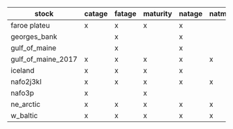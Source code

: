 stock              | catage | fatage | maturity | natage | natmort | wcatch | wstock
------------------ | ------ | ------ | -------- | ------ | ------- | ------ | ------
faroe plateu       | x      | x      | x        | x      |         | x      | x
georges_bank       |        | x      |          | x      |         | x      | x
gulf_of_maine      |        | x      |          | x      |         | x      | x
gulf_of_maine_2017 | x      | x      | x        | x      | x       | x      | x
iceland            | x      | x      | x        | x      |         | x      | x
nafo2j3kl          | x      | x      | x        | x      | x       | x      | x
nafo3p             | x      |        | x        |        |         | x      | x
ne_arctic          | x      | x      | x        | x      | x       | x      | x
w_baltic           | x      | x      | x        | x      | x       | x      | x

